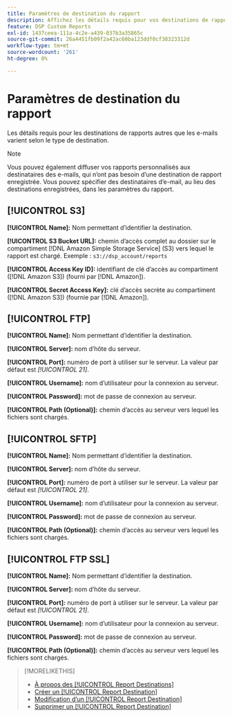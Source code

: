 ```yaml
---
title: Paramètres de destination du rapport
description: Affichez les détails requis pour vos destinations de rapport, par type de destination.
feature: DSP Custom Reports
exl-id: 1437ceea-111a-4c2e-a439-037b3a35865c
source-git-commit: 26a4451fb09f2a42ac60ba123ddf0cf38323312d
workflow-type: tm+mt
source-wordcount: '261'
ht-degree: 0%

---
```


# Paramètres de destination du rapport

Les détails requis pour les destinations de rapports autres que les e-mails varient selon le type de destination.

>[!NOTE]
>
> Vous pouvez également diffuser vos rapports personnalisés aux destinataires des e-mails, qui n’ont pas besoin d’une destination de rapport enregistrée. Vous pouvez spécifier des destinataires d’e-mail, au lieu des destinations enregistrées, dans les paramètres du rapport.

## [!UICONTROL S3]

**[!UICONTROL Name]:** Nom permettant d’identifier la destination.

**[!UICONTROL S3 Bucket URL]:** chemin d’accès complet au dossier sur le compartiment [!DNL Amazon Simple Storage Service] (S3) vers lequel le rapport est chargé. Exemple : `s3://dsp_account/reports`

**[!UICONTROL Access Key ID]:** identifiant de clé d’accès au compartiment ([!DNL Amazon S3]) (fourni par [!DNL Amazon]).

**[!UICONTROL Secret Access Key]:** clé d’accès secrète au compartiment ([!DNL Amazon S3]) (fournie par [!DNL Amazon]).

## [!UICONTROL FTP]

**[!UICONTROL Name]:** Nom permettant d’identifier la destination.

**[!UICONTROL Server]:** nom d’hôte du serveur.

**[!UICONTROL Port]:** numéro de port à utiliser sur le serveur. La valeur par défaut est *[!UICONTROL 21]*.

**[!UICONTROL Username]:** nom d’utilisateur pour la connexion au serveur.

**[!UICONTROL Password]:** mot de passe de connexion au serveur.

**[!UICONTROL Path (Optional)]:** chemin d’accès au serveur vers lequel les fichiers sont chargés.

## [!UICONTROL SFTP]

**[!UICONTROL Name]:** Nom permettant d’identifier la destination.

**[!UICONTROL Server]:** nom d’hôte du serveur.

**[!UICONTROL Port]:** numéro de port à utiliser sur le serveur. La valeur par défaut est *[!UICONTROL 21]*.

**[!UICONTROL Username]:** nom d’utilisateur pour la connexion au serveur.

**[!UICONTROL Password]:** mot de passe de connexion au serveur.

**[!UICONTROL Path (Optional)]:** chemin d’accès au serveur vers lequel les fichiers sont chargés.

## [!UICONTROL FTP SSL]

**[!UICONTROL Name]:** Nom permettant d’identifier la destination.

**[!UICONTROL Server]:** nom d’hôte du serveur.

**[!UICONTROL Port]:** numéro de port à utiliser sur le serveur. La valeur par défaut est *[!UICONTROL 21]*.

**[!UICONTROL Username]:** nom d’utilisateur pour la connexion au serveur.

**[!UICONTROL Password]:** mot de passe de connexion au serveur.

**[!UICONTROL Path (Optional)]:** chemin d’accès au serveur vers lequel les fichiers sont chargés.

>[!MORELIKETHIS]
>
>* [À propos des [!UICONTROL Report Destinations]](/help/dsp/reports/report-destinations/report-destination-about.md)
>* [Créer un [!UICONTROL Report Destination]](/help/dsp/reports/report-destinations/report-destination-create.md)
>* [Modification d’un [!UICONTROL Report Destination]](/help/dsp/reports/report-destinations/report-destination-edit.md)
>* [Supprimer un [!UICONTROL Report Destination]](/help/dsp/reports/report-destinations/report-destination-delete.md)
